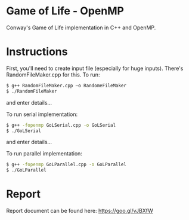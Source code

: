 # Game of Life - OpenMP
Conway's Game of Life implementation in C++ and OpenMP.

# Instructions
First, you'll need to create input file (especially for huge inputs). There's RandomFileMaker.cpp for this. To run:
```sh
$ g++ RandomFileMaker.cpp –o RandomeFileMaker
$ ./RandomFileMaker
```

and enter details...

To run serial implementation:
```sh
$ g++ -fopenmp GoLSerial.cpp -o GoLSerial
$ ./GoLSerial
```

and enter details...

To run parallel implementation:
```sh
$ g++ -fopenmp GoLParallel.cpp -o GoLParallel
$ ./GoLParallel
```

# Report
Report document can be found here: https://goo.gl/vJBXfW

